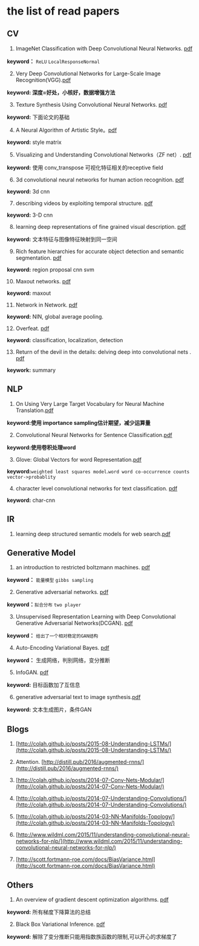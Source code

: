 # the list of read papers
## CV
1. ImageNet Classiﬁcation with Deep Convolutional Neural Networks. [pdf](http://www.cs.toronto.edu/~fritz/absps/imagenet.pdf)

**keyword：** `ReLU` `LocalResponseNormal`

2. Very Deep Convolutional Networks for Large-Scale Image Recognition(VGG).[pdf](https://arxiv.org/pdf/1409.1556.pdf)

**keyword: 深度=好处，小核好，数据增强方法**

3. Texture Synthesis Using Convolutional Neural Networks. [pdf](https://arxiv.org/pdf/1505.07376.pdf)

**keyword:** 下面论文的基础

4. A Neural Algorithm of Artistic Style。[pdf](https://arxiv.org/pdf/1508.06576v1.pdf)

**keyword:** style matrix

5. Visualizing and Understanding Convolutional Networks（ZF net）. [pdf](https://www.cs.nyu.edu/~fergus/papers/zeilerECCV2014.pdf)

**keyword:** 使用 conv_transpose 可视化特征相关的receptive field

6. 3d convolutional neural networks for human action recognition. [pdf](http://www.cs.odu.edu/~sji/papers/pdf/Ji_ICML10.pdf)

**keyword:** 3d cnn

7. describing videos by exploiting temporal structure. [pdf](https://arxiv.org/pdf/1502.08029.pdf)

**keyword:** 3-D cnn

8. learning deep representations of fine grained visual description. [pdf](http://www.cv-foundation.org/openaccess/content_cvpr_2016/papers/Reed_Learning_Deep_Representations_CVPR_2016_paper.pdf)

**keyword:** 文本特征与图像特征映射到同一空间

9. Rich feature hierarchies for accurate object detection and semantic segmentation.  [pdf](https://people.eecs.berkeley.edu/~rbg/papers/r-cnn-cvpr.pdf)

**keyword:** region proposal cnn svm

10. Maxout networks. [pdf](http://jmlr.org/proceedings/papers/v28/goodfellow13.pdf)

**keyword:** maxout

11. Network in Network. [pdf](https://arxiv.org/pdf/1312.4400.pdf)

**keyword:** NIN, global average pooling.

12. Overfeat. [pdf](https://arxiv.org/abs/1312.6229)

**keyword:** classification, localization, detection

13. Return of the devil in the details: delving deep into convolutional nets . [pdf](http://arxiv.org/pdf/1405.3531)

**keywork:** summary


## NLP

1. On Using Very Large Target Vocabulary for Neural Machine Translation.[pdf](https://arxiv.org/pdf/1412.2007.pdf)

**keyword:使用 importance sampling估计期望，减少运算量**

2. Convolutional Neural Networks for Sentence Classification.[pdf](https://arxiv.org/pdf/1408.5882.pdf)

**keyword:使用卷积处理word**

3. Glove: Global Vectors for word Representation.[pdf](https://nlp.stanford.edu/pubs/glove.pdf)

**keyword:**`weighted least squares model`.`word word co-occurrence counts` `vector->probablity`

4. character level convolutional networks for text classification. [pdf](https://arxiv.org/pdf/1509.01626.pdf)

**keyword:** char-cnn
## IR
1. learning deep structured semantic models for web search.[pdf](https://www.microsoft.com/en-us/research/wp-content/uploads/2016/02/cikm2013_DSSM_fullversion.pdf)

## Generative Model
1. an introduction to restricted boltzmann machines. [pdf](http://image.diku.dk/igel/paper/AItRBM-proof.pdf)

**keyword：** `能量模型`  `gibbs sampling`

2. Generative adversarial networks. [pdf](https://arxiv.org/pdf/1406.2661.pdf)

**keyword：**`拟合分布` `two player`

3. Unsupervised Representation Learning with Deep Convolutional Generative Adversarial Networks(DCGAN). [pdf](https://arxiv.org/pdf/1511.06434.pdf)

**keyword：** `给出了一个相对稳定的GAN结构`

4. Auto-Encoding Variational Bayes. [pdf](https://arxiv.org/pdf/1312.6114.pdf)

**keyword：** 生成网络，判别网络，变分推断

5. InfoGAN. [pdf](https://arxiv.org/pdf/1606.03657.pdf)

**keyword:** 目标函数加了互信息

6.  generative adversarial text to image synthesis.[pdf](https://arxiv.org/pdf/1605.05396v1.pdf)

**keyword:** 文本生成图片，条件GAN

## Blogs
1. [http://colah.github.io/posts/2015-08-Understanding-LSTMs/](http://colah.github.io/posts/2015-08-Understanding-LSTMs/)

2. Attention. [http://distill.pub/2016/augmented-rnns/](http://distill.pub/2016/augmented-rnns/)

3. [http://colah.github.io/posts/2014-07-Conv-Nets-Modular/](http://colah.github.io/posts/2014-07-Conv-Nets-Modular/)

4. [http://colah.github.io/posts/2014-07-Understanding-Convolutions/](http://colah.github.io/posts/2014-07-Understanding-Convolutions/)

5. [http://colah.github.io/posts/2014-03-NN-Manifolds-Topology/](http://colah.github.io/posts/2014-03-NN-Manifolds-Topology/)

6. [http://www.wildml.com/2015/11/understanding-convolutional-neural-networks-for-nlp/](http://www.wildml.com/2015/11/understanding-convolutional-neural-networks-for-nlp/)

7. [http://scott.fortmann-roe.com/docs/BiasVariance.html](http://scott.fortmann-roe.com/docs/BiasVariance.html)

## Others
1. An overview of gradient descent optimization algorithms. [pdf](https://arxiv.org/pdf/1609.04747.pdf)

**keyword:** 所有梯度下降算法的总结

2. Black Box Variational Inference. [pdf](https://arxiv.org/pdf/1401.0118.pdf)

**keyword:** 解除了变分推断只能用指数族函数的限制,可以开心的求梯度了
